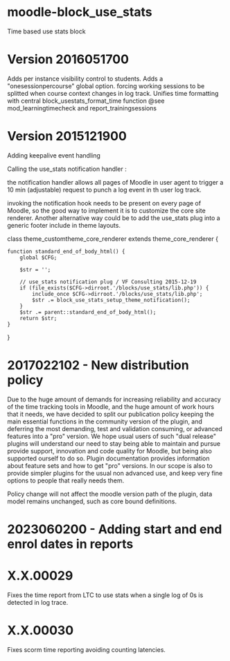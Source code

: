 moodle-block_use_stats
======================

Time based use stats block

Version 2016051700
=======================
Adds per instance visibility control to students.
Adds a "onesessionpercourse" global option. forcing working sessions to be splitted when course
context changes in log track.
Unifies time formatting with central block_usestats_format_time function @see mod_learningtimecheck and
report_trainingsessions

Version 2015121900
=======================
Adding keepalive event handling

Calling the use_stats notification handler :

the notification handler allows all pages of Moodle in user agent to trigger a 10 min (adjustable)
request to punch a log event in th user log track.

invoking the notification hook needs to be present on every page of Moodle, so the good
way to implement it is to customize the core site renderer. Another alternative way could be to add 
the use_stats plug into a generic footer include in theme layouts.

class theme_customtheme_core_renderer extends theme_core_renderer {

    function standard_end_of_body_html() {
        global $CFG;

        $str = '';

        // use_stats notification plug / VF Consulting 2015-12-19
        if (file_exists($CFG->dirroot.'/blocks/use_stats/lib.php')) {
            include_once $CFG->dirroot.'/blocks/use_stats/lib.php';
            $str .= block_use_stats_setup_theme_notification();
        }
        $str .= parent::standard_end_of_body_html();
        return $str;
    }
}

2017022102 - New distribution policy
====================================

Due to the huge amount of demands for increasing reliability and accuracy of the time tracking tools in Moodle, and
the huge amount of work hours that it needs, we have decided to split our publication policy keeping the main essential functions
in the community version of the plugin, and deferring the most demanding, test and validation consuming, or advanced features into
a "pro" version. We hope usual users of such "dual release" plugins will understand our need to stay being able to maintain and pursue
provide support, innovation and code quality for Moodle, but being also supported ourself to do so. Plugin documentation provides
information about feature sets and how to get "pro" versions. In our scope is also to provide simpler plugins for the usual non advanced use,
and keep very fine options to people that really needs them.

Policy change will not affect the moodle version path of the plugin, data model remains unchanged, such as core bound definitions.

2023060200 - Adding start and end enrol dates in reports
========================================================

X.X.00029
========================================================
Fixes the time report from LTC to use stats when a single log of 0s is detected in log trace.

X.X.00030
========================================================
Fixes scorm time reporting avoiding counting latencies.
